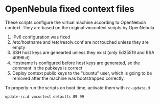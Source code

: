 # OpenNebula fixed context files

These scripts configure the virtual machine according to OpenNebula context. They are based on the
original vmcontext scripts by OpenNebula.

1. IPv6 configuration was fixed
2. /etc/hostname and /etc/resolv.conf are not touched unless they are empty
3. SSH host keys are genearted unless they exist (only Ed25519 and RSA 4096bit)
4. Hostname is configured before host keys are generated, so the comment in the pubkeys is correct
5. Deploy context public keys to the "ubuntu" user, which is going to be removed after the machine
   was bootstrapped correctly.

To properly run the scripts on boot time, activate them with `rc-update.d`

```bash
update-rc.d vmcontext defaults 09 99
```
